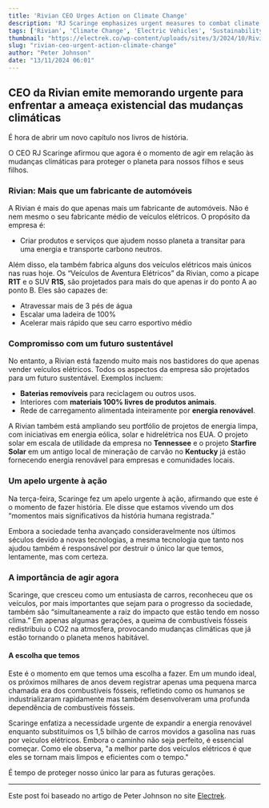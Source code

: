 ```yaml
---
title: 'Rivian CEO Urges Action on Climate Change'
description: 'RJ Scaringe emphasizes urgent measures to combat climate change and protect the planet for future generations.'
tags: ['Rivian', 'Climate Change', 'Electric Vehicles', 'Sustainability']
thumbnail: "https://electrek.co/wp-content/uploads/sites/3/2024/10/Rivian-Bosch-legal-battle.jpeg?quality=82&strip=all&w=1400"
slug: "rivian-ceo-urgent-action-climate-change"
author: "Peter Johnson"
date: "13/11/2024 06:01"
---
```


## CEO da Rivian emite memorando urgente para enfrentar a ameaça existencial das mudanças climáticas

É hora de abrir um novo capítulo nos livros de história.

O CEO RJ Scaringe afirmou que agora é o momento de agir em relação às mudanças climáticas para proteger o planeta para nossos filhos e seus filhos.

### Rivian: Mais que um fabricante de automóveis

A Rivian é mais do que apenas mais um fabricante de automóveis. Não é nem mesmo o seu fabricante médio de veículos elétricos. O propósito da empresa é:

- Criar produtos e serviços que ajudem nosso planeta a transitar para uma energia e transporte carbono neutros.

Além disso, ela também fabrica alguns dos veículos elétricos mais únicos nas ruas hoje. Os “Veículos de Aventura Elétricos” da Rivian, como a picape **R1T** e o SUV **R1S**, são projetados para mais do que apenas ir do ponto A ao ponto B. Eles são capazes de:

- Atravessar mais de 3 pés de água
- Escalar uma ladeira de 100%
- Acelerar mais rápido que seu carro esportivo médio

### Compromisso com um futuro sustentável

No entanto, a Rivian está fazendo muito mais nos bastidores do que apenas vender veículos elétricos. Todos os aspectos da empresa são projetados para um futuro sustentável. Exemplos incluem:

- **Baterias removíveis** para reciclagem ou outros usos.
- Interiores com **materiais 100% livres de produtos animais**.
- Rede de carregamento alimentada inteiramente por **energia renovável**.

A Rivian também está ampliando seu portfólio de projetos de energia limpa, com iniciativas em energia eólica, solar e hidrelétrica nos EUA. O projeto solar em escala de utilidade da empresa no **Tennessee** e o projeto **Starfire Solar** em um antigo local de mineração de carvão no **Kentucky** já estão fornecendo energia renovável para empresas e comunidades locais.

### Um apelo urgente à ação

Na terça-feira, Scaringe fez um apelo urgente à ação, afirmando que este é o momento de fazer história. Ele disse que estamos vivendo um dos “momentos mais significativos da história humana registrada.” 

Embora a sociedade tenha avançado consideravelmente nos últimos séculos devido a novas tecnologias, a mesma tecnologia que tanto nos ajudou também é responsável por destruir o único lar que temos, lentamente, mas com certeza.  

### A importância de agir agora

Scaringe, que cresceu como um entusiasta de carros, reconheceu que os veículos, por mais importantes que sejam para o progresso da sociedade, também são “simultaneamente a raiz do impacto que estão tendo em nosso clima.” Em apenas algumas gerações, a queima de combustíveis fósseis redistribuiu o CO2 na atmosfera, provocando mudanças climáticas que já estão tornando o planeta menos habitável.

#### A escolha que temos

Este é o momento em que temos uma escolha a fazer. Em um mundo ideal, os próximos milhares de anos devem registrar apenas uma pequena marca chamada era dos combustíveis fósseis, refletindo como os humanos se industrializaram rapidamente mas também desenvolveram uma profunda dependência de combustíveis fósseis.

Scaringe enfatiza a necessidade urgente de expandir a energia renovável enquanto substituímos os 1,5 bilhão de carros movidos a gasolina nas ruas por veículos elétricos. Embora o caminho não seja perfeito, é essencial começar. Como ele observa, "a melhor parte dos veículos elétricos é que eles se tornam mais limpos e eficientes com o tempo."

É tempo de proteger nosso único lar para as futuras gerações.  

---  

Este post foi baseado no artigo de Peter Johnson no site [Electrek](https://electrek.co/2024/11/12/rivian-ceo-issues-urgent-memo-on-existential-climate-threat/).